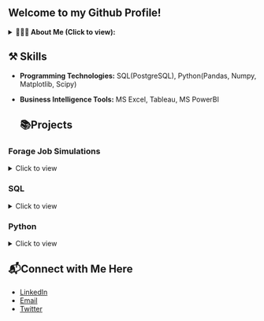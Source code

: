 ## Welcome to my Github Profile!
<details>
<summary><b> 🙋🏽‍♂ About Me (Click to view): </b></summary>
  <p> 
I'm a Data analyst keen to answer business questions by analyzing data for business growth. I have a background in Research and Information Technology, Library and Information Science to be precise with strong Information Technology skills honed through my work experience as a Librarian for over 12 years. 

A skilled data analyst with industry experience in collecting, organizing, reporting, analyzing, visualizing, interpreting and disseminating analytical findings.i am  Creative in finding solutions to problems and determining modifications for optimal use of organizational data. Organized and timely in providing staff, departmental members, and executive management with reports on specific data findings and their impact on organizational growth and success.

Currently, I freelance for organizations and individuals in data analytics-related projects.

I have excellent analytical skills and attention to detail and I am great at working in teams. I am happy working alone with my head deep in numbers or working as a motivated part of a team to consistently contribute to team efforts and organizational improvements. I am open-minded and focused on new developments in my field. 
   
  </p>
 </details>

 ## ⚒️ Skills
- **Programming Technologies:** SQL(PostgreSQL), Python(Pandas, Numpy, Matplotlib, Scipy)
 
- **Business Intelligence Tools:** MS Excel, Tableau, MS PowerBI

   ## 📚Projects

### Forage Job Simulations 
 <details>
   <summary> Click to view
   </summary>
  <ul>
    <li><a href ="https://github.com/phuad23/-Accenture-North-America---Data-Analytics-and-Visualization-Job-Simulation"> Accenture - North America, Virtual Job Simulation
    </a>  
    </li>
  </ul>
  </details>

   ### SQL
<details>
  <summary> Click to view
   </summary>
  <ul>
   <li><a href= "https://github.com/phuad23/Grocery-Store-Sales"> Grocery Store Sales - PostgreSQL
   </a></li>
   <li><a href= "https://github.com/phuad23/Analysis-of-a-Tech-Company-Customers-Satisfaction-Rating-using-SQL"> Analyzing of a Tech Company Customer Satisfaction Rating - SQL
   </a></li>
    <li><a href= "https://github.com/phuad23/Analysis-of-Motorcycle-Part-Sales"> Analyzing Motorcycle Part Sales
   </a></li>
    <li><a href="https://github.com/phuad23/Analyzing-of-Hotel-Operations-using-SQL/tree/main"> Hotel Operation Analysis
    </a></li>
  </ul>
 </details>

  ### Python
  <details>
   <summary> Click to view
   </summary>
    <ul>
    <li><a href= "https://github.com/phuad23/Product-Sales-Analysis"> Product Sales Analysis
   </a></li>
    <li><a href= "https://github.com/phuad23/Exploring-NYC-Public-School-Test-Result-Scores/tree/main"> Exploring NYC Public School Test Results Scores
   </a></li>
      <li><a href= "https://github.com/phuad23/Visualizing-the-History-of-Nobel-Prize-Winners"> Visualizing the History of Nobel Prize Winners
   </a></li>
      <li><a href="https://github.com/phuad23/Investigating-Netflix-Movies"> Investigating Netflix Movies
      </a></li>
    </ul>
 </details>



## 📬Connect with Me Here

- [LinkedIn](https://www.linkedin.com/in/fuad-giwa-cln-mit-2a002482/)
- [Email](giwa.phuad@yahoo.com)
- [Twitter](https://x.com/Phuad23)
